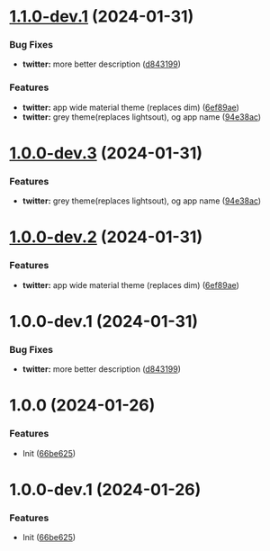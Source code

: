 # [1.1.0-dev.1](https://github.com/IndusAryan/twitter-patches/compare/v1.0.0...v1.1.0-dev.1) (2024-01-31)


### Bug Fixes

* **twitter:** more better description ([d843199](https://github.com/IndusAryan/twitter-patches/commit/d843199fd2d286760fb6420f471bdc73778c2650))


### Features

* **twitter:** app wide material theme (replaces dim) ([6ef89ae](https://github.com/IndusAryan/twitter-patches/commit/6ef89ae9c6a2aa48ea08fc61114ca249a1469e90))
* **twitter:** grey theme(replaces lightsout), og app name ([94e38ac](https://github.com/IndusAryan/twitter-patches/commit/94e38ac5b03b2dfc8f7c4ce9cc1dae0436a26e54))

# [1.0.0-dev.3](https://github.com/IndusAryan/twitter-patches/compare/v1.0.0-dev.2...v1.0.0-dev.3) (2024-01-31)

### Features

* **twitter:** grey theme(replaces lightsout), og app name ([94e38ac](https://github.com/IndusAryan/twitter-patches/commit/94e38ac5b03b2dfc8f7c4ce9cc1dae0436a26e54))

# [1.0.0-dev.2](https://github.com/IndusAryan/twitter-patches/compare/v1.0.0-dev.1...v1.0.0-dev.2) (2024-01-31)


### Features

* **twitter:** app wide material theme (replaces dim) ([6ef89ae](https://github.com/IndusAryan/twitter-patches/commit/6ef89ae9c6a2aa48ea08fc61114ca249a1469e90))

# 1.0.0-dev.1 (2024-01-31)


### Bug Fixes

* **twitter:** more better description ([d843199](https://github.com/IndusAryan/twitter-patches/commit/d843199fd2d286760fb6420f471bdc73778c2650))

# 1.0.0 (2024-01-26)


### Features

* Init ([66be625](https://github.com/ReVanced/revanced-patches-template/commit/66be625f25ee2d678dac62a5bf4daa631284f8f6))

# 1.0.0-dev.1 (2024-01-26)


### Features

* Init ([66be625](https://github.com/ReVanced/revanced-patches-template/commit/66be625f25ee2d678dac62a5bf4daa631284f8f6))
